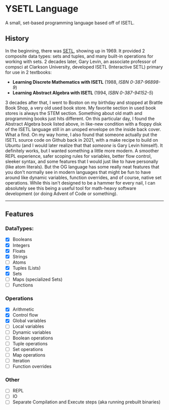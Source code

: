 # YSETL Language

A small, set-based programming language based off of ISETL.

## History

In the beginning, there was [SETL](https://en.wikipedia.org/wiki/SETL), showing up in 1969. It provided 2 composite data types: sets and tuples, and many built-in operations for working with sets. 2 decades later, Gary Levin, an associate professor of compsci at Clarkson University, developed ISETL (Interactive SETL) primary for use in 2 textbooks:
- **Learning Discrete Mathematics with ISETL** (1988, *ISBN 0-387-96898-9*)
- **Learning Abstract Algebra with ISETL** (1994, *ISBN 0-387-94152-5*)

3 decades after that, I went to Boston on my birthday and stopped at Brattle Book Shop, 
a very old used book store. My favorite section in used book stores is always the STEM section. Something about old math and programming books just hits different. On this particular day, I found the Abstract Algebra book listed above, in like-new condition with a floppy disk of the ISETL language still in an unoped envelope on the inside back cover. What a find. On my way home, I also found that someone actually put the ISETL source code on Github back in 2021, with a make recipe to build on Ubuntu (and I would later realize that that _someone_ is Gary Levin himself). It definitely works, but I wanted something a little more modern. A smoother REPL experience, safer scoping rules for variables, better flow control, sleeker syntax, and some features that I would just like to have personally (like atom literals). But the OG language has some really neat features that you don't normally see in modern languages that might be fun to have around like dynamic variables, function overrides, and of course, native set operations. While this isn't designed to be a hammer for every nail, I can absolutely see this being a useful tool for math-heavy software development (or doing Advent of Code or something).

---

## Features

### DataTypes:
- [x] Booleans
- [x] Integers
- [x] Floats
- [x] Strings
- [ ] Atoms
- [x] Tuples (Lists)
- [x] Sets
- [ ] Maps (specialized Sets)
- [ ] Functions

### Operations
- [x] Arithmetic
- [x] Control flow
- [x] Global variables
- [ ] Local variables
- [ ] Dynamic variables
- [ ] Boolean operations
- [ ] Tuple operations
- [ ] Set operations
- [ ] Map operations
- [ ] Iteration
- [ ] Function overrides

### Other
- [ ] REPL
- [ ] IO
- [ ] Separate Compilation and Execute steps (aka running prebuilt binaries)
